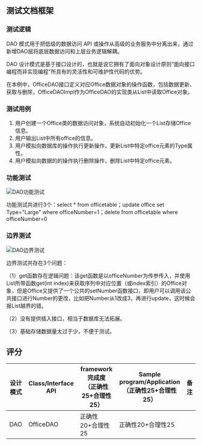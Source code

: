 ## 测试文档框架

### 测试逻辑

DAO 模式用于把低级的数据访问 API 或操作从高级的业务服务中分离出来，通过新增DAO层将底层数据访问和上层业务逻辑解耦。

DAO 设计模式是基于接口设计的，也就是说它拥有了面向对象设计原则“面向接口编程而非实现编程”所具有的灵活性和可维护性代码的优势。

在本例中，OfficeDAO接口定义对应Office数据对象的操作函数，包括数据更新、获取与删除，OfficeDAOImpl作为OfficeDAO的实现类从List中读取Office对象。

### 测试用例

1.  用户创建一个Office类的数据访问对象，系统自动初始化一个List存储Office信息。
2.  用户输出List中所有office的信息。
3.  用户模拟向数据库的操作执行更新操作，更新List中特定office元素的Type属性。
4.  用户模拟向数据的的操作执行删除操作，删除List中特定office元素。

### 功能测试

![DAO功能测试](F:\DP\测试文件_雷泓\DAO（数据访问对象）模式测试\DAO功能测试.png)

功能测试共进行3个：select * from officetable；update office set Type="Large" where officeNumber=1；delete from officetable where officeNumber=0

### 边界测试

![DAO边界测试](F:\DP\测试文件_雷泓\DAO（数据访问对象）模式测试\DAO边界测试.png)

边界测试共存在3个问题：

（1）get函数存在逻辑问题：该get函数是以officeNumber为传参传入，并使用List所带函数get(int index)来获取序列中对应位置（或index索引）的Office对象，但是Office又提供了一个公共的setNumber函数接口，即用户可以调用该公共接口进行Number的更改，比如把Number从1改成3，再进行update，这时候会报List越界的错。

（2）没有提供插入接口，相当于数据库无法拓展。

（3）基础存储数据量太过于少，不便于测试。

## 评分

| 设计模式 | Class/Interface API | framework完成度<br />（正确性25+合理性25） | Sample program/Application<br />（正确性25+合理性25） | 备注 |
| -------- | ------------------- | ------------------------------------------ | ----------------------------------------------------- | ---- |
| DAO      | OfficeDAO           | 正确性20+合理性25                          | 正确性20+合理性25                                     |      |

